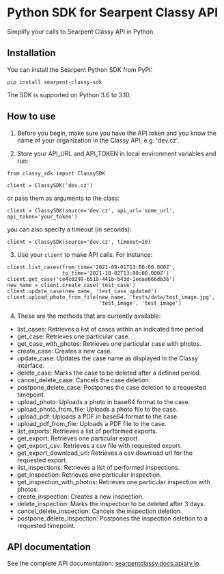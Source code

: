 # Python SDK for Searpent Classy API

Simplify your calls to Searpent Classy API in Python.

## Installation

You can install the Searpent Python SDK from PyPI:

`pip install searpent-classy-sdk`

The SDK is supported on Python 3.6 to 3.10.

## How to use

1. Before you begin, make sure you have the API token and you know the name of your organization in the Classy API, e.g. 'dev.cz'.

2. Store your API_URL and API_TOKEN in local environment variables and run:

```
from classy_sdk import ClassySDK

client = ClassySDK('dev.cz')
```

or pass them as arguments to the class:

```
client = ClassySDK(source='dev.cz', api_url='some_url', api_token='your_token')
```

you can also specify a timeout (in seconds):

```
client = ClassySDK(source='dev.cz', timeout=10)
```

3. Use your `client` to make API calls. For instance:

```
client.list_cases(from_time='2021-09-01T13:00:00.000Z',
                  to_time='2021-10-02T13:00:00.000Z')
client.get_case('ce4c0299-6518-441b-b43d-1eeae666db36')
new_name = client.create_case('test_case')
client.update_case(new_name, 'test_case_updated')
client.upload_photo_from_file(new_name, 'tests/data/test_image.jpg',
                              'test_image', 'test_image')
```

4. These are the methods that are currently available: 

* list_cases:
    Retrieves a list of cases within an indicated time period.
* get_case:
    Retrieves one particular case.
* get_case_with_photos:
    Retrieves one particular case with photos.
* create_case:
    Creates a new case.
* update_case:
    Updates the case name as displayed in the Classy interface.
* delete_case:
    Marks the case to be deleted after a defined period.
* cancel_delete_case:
    Cancels the case deletion.
* postpone_delete_case:
    Postpones the case deletion to a requested timepoint.
* upload_photo:
    Uploads a photo in base64 format to the case.
* upload_photo_from_file:
    Uploads a photo file to the case.
* upload_pdf:
    Uploads a PDF in base64 format to the case.
* upload_pdf_from_file:
    Uploads a PDF file to the case.
* list_exports:
    Retrieves a list of performed exports.
* get_export:
    Retrieves one particular export.
* get_export_csv:
    Retrieves a csv file with requested export.
* get_export_download_url:
    Retrieves a csv download url for the requested export.
* list_inspections:
    Retrieves a list of performed inspections.
* get_inspection:
    Retrieves one particular inspection.
* get_inspection_with_photos:
    Retrieves one particular inspection with photos.
* create_inspection:
    Creates a new inspection.
* delete_inspection:
    Marks the inspection to be deleted after 3 days.
* cancel_delete_inspection:
    Cancels the inspection deletion.
* postpone_delete_inspection:
    Postpones the inspection deletion to a requested timepoint.

## API documentation

See the complete API documentation: [searpentclassy.docs.apiary.io](https://searpentclassy.docs.apiary.io).